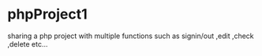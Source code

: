 # phpProject1
sharing a php project with multiple functions such as signin/out ,edit ,check ,delete etc...
